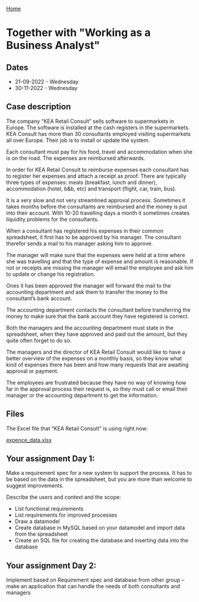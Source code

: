 [Home](../README.md)
# Together with "Working as a Business Analyst"

## Dates
- 21-09-2022 - Wednesday
- 30-11-2022 - Wednesday

## Case description
The company “KEA Retail Consult” sells software to supermarkets in Europe. The software is installed at the cash registers in the supermarkets. KEA Consult has more than 30 consultants employed visiting supermarkets all over Europe. Their job is to install or update the system.  

Each consultant must pay for his food, travel and accommodation when she is on the road. The expenses are reimbursed afterwards. 

In order for KEA Retail Consult to reimburse expenses each consultant has to register her expenses and attach a receipt as proof. There are typically three types of expenses: meals (breakfast, lunch and dinner), accommodation (hotel, b&b, etc) and transport (flight, car, train, bus).  

It is a very slow and not very streamlined approval process. Sometimes it takes months before the consultants are reimbursed and the money is put into their account.  With 10-20 travelling days a month it sometimes creates liquidity problems for the consultants. 

When a consultant has registered his expenses in their common spreadsheet, it first has to be approved by his manager. The consultant therefor sends a mail to his manager asking him to approve. 

The manager will make sure that the expenses were held at a time where she was travelling and that the type of expense and amount is reasonable. If not or receipts are missing the manager will email the employee and ask him to update or change his registration. 

Ones it has been approved the manager will forward the mail to the accounting department and ask them to transfer the money to the consultant’s bank account.  

The accounting department contacts the consultant before transferring the money to make sure that the bank account they have registered is correct.  

Both the managers and the accounting department must state in the spreadsheet, when they have approved and paid out the amount, but they quite often forget to do so. 

The managers and the director of KEA Retail Consult would like to have a better overview of the expenses on a monthly basis, so they know what kind of expenses there has been and how many requests that are awaiting approval or payment.  

The employees are frustrated because they have no way of knowing how far in the approval process their request is, so they must call or email their manager or the accounting department to get the information. 

## Files
The Excel file that “KEA Retail Consult” is using right now:

[expence_data.xlsx](./files/expence_data.xlsx)

## Your assignment Day 1:
Make a requirement spec for a new system to support the process. It has to be based on the data in the spreadsheet, but you are more than welcome to suggest improvements. 

Describe the users and context and the scope:
- List functional requirements 
- List requirements for improved processes
- Draw a datamodel 
- Create database in MySQL based on your datamodel and import data from the spreadsheet 
- Create an SQL file for creating the database and inserting data into the database

## Your assignment Day 2:
Implement based on Requirement spec and database from other group – make an application that can handle the needs of both consultants and managers